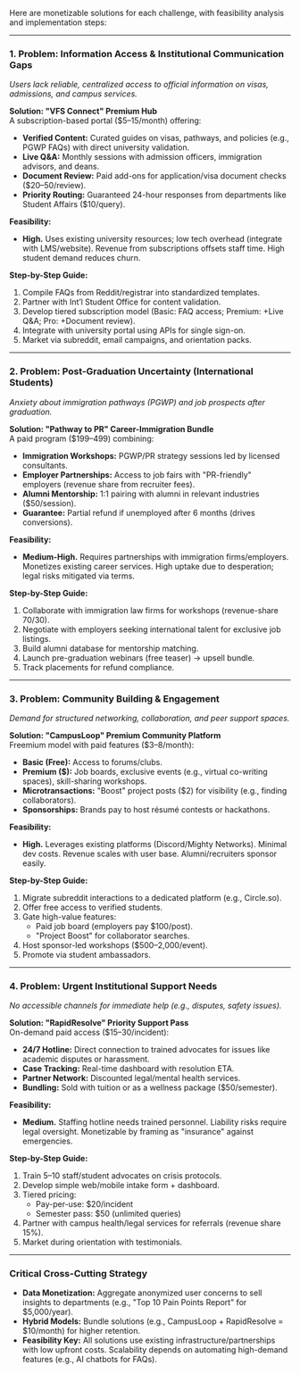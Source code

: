 Here are monetizable solutions for each challenge, with feasibility analysis and implementation steps:

---

### **1. Problem: Information Access & Institutional Communication Gaps**  
*Users lack reliable, centralized access to official information on visas, admissions, and campus services.*  

**Solution: "VFS Connect" Premium Hub**  
A subscription-based portal ($5–15/month) offering:  
- **Verified Content:** Curated guides on visas, pathways, and policies (e.g., PGWP FAQs) with direct university validation.  
- **Live Q&A:** Monthly sessions with admission officers, immigration advisors, and deans.  
- **Document Review:** Paid add-ons for application/visa document checks ($20–50/review).  
- **Priority Routing:** Guaranteed 24-hour responses from departments like Student Affairs ($10/query).  

**Feasibility:**  
- **High.** Uses existing university resources; low tech overhead (integrate with LMS/website). Revenue from subscriptions offsets staff time. High student demand reduces churn.  

**Step-by-Step Guide:**  
1. Compile FAQs from Reddit/registrar into standardized templates.  
2. Partner with Int’l Student Office for content validation.  
3. Develop tiered subscription model (Basic: FAQ access; Premium: +Live Q&A; Pro: +Document review).  
4. Integrate with university portal using APIs for single sign-on.  
5. Market via subreddit, email campaigns, and orientation packs.  

---

### **2. Problem: Post-Graduation Uncertainty (International Students)**  
*Anxiety about immigration pathways (PGWP) and job prospects after graduation.*  

**Solution: "Pathway to PR" Career-Immigration Bundle**  
A paid program ($199–499) combining:  
- **Immigration Workshops:** PGWP/PR strategy sessions led by licensed consultants.  
- **Employer Partnerships:** Access to job fairs with "PR-friendly" employers (revenue share from recruiter fees).  
- **Alumni Mentorship:** 1:1 pairing with alumni in relevant industries ($50/session).  
- **Guarantee:** Partial refund if unemployed after 6 months (drives conversions).  

**Feasibility:**  
- **Medium-High.** Requires partnerships with immigration firms/employers. Monetizes existing career services. High uptake due to desperation; legal risks mitigated via terms.  

**Step-by-Step Guide:**  
1. Collaborate with immigration law firms for workshops (revenue-share 70/30).  
2. Negotiate with employers seeking international talent for exclusive job listings.  
3. Build alumni database for mentorship matching.  
4. Launch pre-graduation webinars (free teaser) → upsell bundle.  
5. Track placements for refund compliance.  

---

### **3. Problem: Community Building & Engagement**  
*Demand for structured networking, collaboration, and peer support spaces.*  

**Solution: "CampusLoop" Premium Community Platform**  
Freemium model with paid features ($3–8/month):  
- **Basic (Free):** Access to forums/clubs.  
- **Premium ($):** Job boards, exclusive events (e.g., virtual co-writing spaces), skill-sharing workshops.  
- **Microtransactions:** "Boost" project posts ($2) for visibility (e.g., finding collaborators).  
- **Sponsorships:** Brands pay to host résumé contests or hackathons.  

**Feasibility:**  
- **High.** Leverages existing platforms (Discord/Mighty Networks). Minimal dev costs. Revenue scales with user base. Alumni/recruiters sponsor easily.  

**Step-by-Step Guide:**  
1. Migrate subreddit interactions to a dedicated platform (e.g., Circle.so).  
2. Offer free access to verified students.  
3. Gate high-value features:  
   - Paid job board (employers pay $100/post).  
   - "Project Boost" for collaborator searches.  
4. Host sponsor-led workshops ($500–2,000/event).  
5. Promote via student ambassadors.  

---

### **4. Problem: Urgent Institutional Support Needs**  
*No accessible channels for immediate help (e.g., disputes, safety issues).*  

**Solution: "RapidResolve" Priority Support Pass**  
On-demand paid access ($15–30/incident):  
- **24/7 Hotline:** Direct connection to trained advocates for issues like academic disputes or harassment.  
- **Case Tracking:** Real-time dashboard with resolution ETA.  
- **Partner Network:** Discounted legal/mental health services.  
- **Bundling:** Sold with tuition or as a wellness package ($50/semester).  

**Feasibility:**  
- **Medium.** Staffing hotline needs trained personnel. Liability risks require legal oversight. Monetizable by framing as "insurance" against emergencies.  

**Step-by-Step Guide:**  
1. Train 5–10 staff/student advocates on crisis protocols.  
2. Develop simple web/mobile intake form + dashboard.  
3. Tiered pricing:  
   - Pay-per-use: $20/incident  
   - Semester pass: $50 (unlimited queries)  
4. Partner with campus health/legal services for referrals (revenue share 15%).  
5. Market during orientation with testimonials.  

---

### **Critical Cross-Cutting Strategy**  
- **Data Monetization:** Aggregate anonymized user concerns to sell insights to departments (e.g., "Top 10 Pain Points Report" for $5,000/year).  
- **Hybrid Models:** Bundle solutions (e.g., CampusLoop + RapidResolve = $10/month) for higher retention.  
- **Feasibility Key:** All solutions use existing infrastructure/partnerships with low upfront costs. Scalability depends on automating high-demand features (e.g., AI chatbots for FAQs).